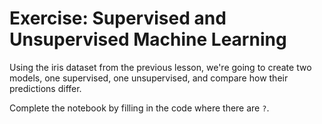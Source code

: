 # Exercise: Supervised and Unsupervised Machine Learning

Using the iris dataset from the previous lesson, we're going to create two models, one supervised, one unsupervised, and compare how their predictions differ.

Complete the notebook by filling in the code where there are `?`.
